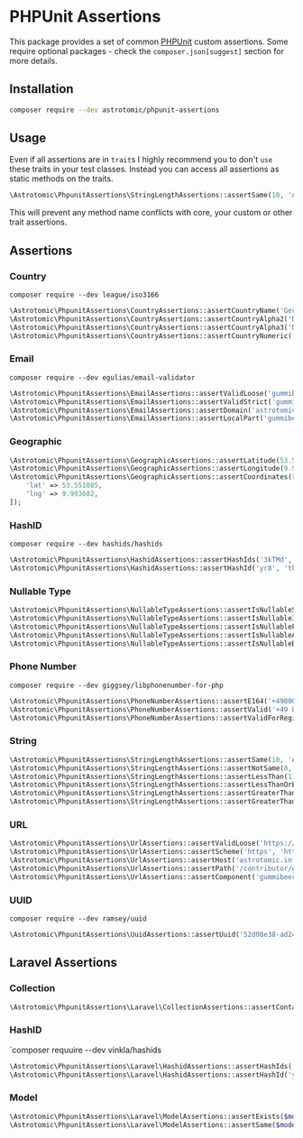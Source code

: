 # PHPUnit Assertions

This package provides a set of common [PHPUnit](https://phpunit.de/) custom assertions.
Some require optional packages - check the `composer.json[suggest]` section for more details.

## Installation

```bash
composer require --dev astrotomic/phpunit-assertions
```

## Usage

Even if all assertions are in `trait`s I highly recommend you to don't `use` these traits in your test classes.
Instead you can access all assertions as static methods on the traits.

```php
\Astrotomic\PhpunitAssertions\StringLengthAssertions::assertSame(10, 'Astrotomic');
```

This will prevent any method name conflicts with core, your custom or other trait assertions.

## Assertions

### Country

`composer require --dev league/iso3166`

```php
\Astrotomic\PhpunitAssertions\CountryAssertions::assertCountryName('Germany');
\Astrotomic\PhpunitAssertions\CountryAssertions::assertCountryAlpha2('DE');
\Astrotomic\PhpunitAssertions\CountryAssertions::assertCountryAlpha3('DEU');
\Astrotomic\PhpunitAssertions\CountryAssertions::assertCountryNumeric('276');
```

### Email

`composer require --dev egulias/email-validator`

```php
\Astrotomic\PhpunitAssertions\EmailAssertions::assertValidLoose('gummibeer@astrotomic.info');
\Astrotomic\PhpunitAssertions\EmailAssertions::assertValidStrict('gummibeer@astrotomic.info');
\Astrotomic\PhpunitAssertions\EmailAssertions::assertDomain('astrotomic.info', 'gummibeer@astrotomic.info');
\Astrotomic\PhpunitAssertions\EmailAssertions::assertLocalPart('gummibeer', 'gummibeer@astrotomic.info');
```

### Geographic

```php
\Astrotomic\PhpunitAssertions\GeographicAssertions::assertLatitude(53.551085);
\Astrotomic\PhpunitAssertions\GeographicAssertions::assertLongitude(9.993682);
\Astrotomic\PhpunitAssertions\GeographicAssertions::assertCoordinates([
    'lat' => 53.551085,
    'lng' => 9.993682,
]);
```

### HashID

`composer require --dev hashids/hashids`

```php
\Astrotomic\PhpunitAssertions\HashidAssertions::assertHashIds('3kTMd', 2, 'this is my salt');
\Astrotomic\PhpunitAssertions\HashidAssertions::assertHashId('yr8', 'this is my salt');
```

### Nullable Type

```php
\Astrotomic\PhpunitAssertions\NullableTypeAssertions::assertIsNullableString('Astrotomic');
\Astrotomic\PhpunitAssertions\NullableTypeAssertions::assertIsNullableInt(42);
\Astrotomic\PhpunitAssertions\NullableTypeAssertions::assertIsNullableFloat(42.5);
\Astrotomic\PhpunitAssertions\NullableTypeAssertions::assertIsNullableArray(['Astrotomic' => 'Gummibeer']);
\Astrotomic\PhpunitAssertions\NullableTypeAssertions::assertIsNullableBool(true);
```

### Phone Number

`composer require --dev giggsey/libphonenumber-for-php`

```php
\Astrotomic\PhpunitAssertions\PhoneNumberAssertions::assertE164('+498001110550');
\Astrotomic\PhpunitAssertions\PhoneNumberAssertions::assertValid('+49 800 - 111 0 550');
\Astrotomic\PhpunitAssertions\PhoneNumberAssertions::assertValidForRegion('+49 800 - 111 0 550', 'DE');
```

### String

```php
\Astrotomic\PhpunitAssertions\StringLengthAssertions::assertSame(10, 'Astrotomic');
\Astrotomic\PhpunitAssertions\StringLengthAssertions::assertNotSame(8, 'Astrotomic');
\Astrotomic\PhpunitAssertions\StringLengthAssertions::assertLessThan(11, 'Astrotomic');
\Astrotomic\PhpunitAssertions\StringLengthAssertions::assertLessThanOrEqual(10, 'Astrotomic');
\Astrotomic\PhpunitAssertions\StringLengthAssertions::assertGreaterThan(9, 'Astrotomic');
\Astrotomic\PhpunitAssertions\StringLengthAssertions::assertGreaterThanOrEqual(10, 'Astrotomic');
```

### URL

```php
\Astrotomic\PhpunitAssertions\UrlAssertions::assertValidLoose('https://astrotomic.info');
\Astrotomic\PhpunitAssertions\UrlAssertions::assertScheme('https', 'https://astrotomic.info');
\Astrotomic\PhpunitAssertions\UrlAssertions::assertHost('astrotomic.info', 'https://astrotomic.info');
\Astrotomic\PhpunitAssertions\UrlAssertions::assertPath('/contributor/gummibeer/', 'https://astrotomic.info/contributor/gummibeer/');
\Astrotomic\PhpunitAssertions\UrlAssertions::assertComponent('gummibeer', 'https://gummibeer@astrotomic.info', PHP_URL_USER);
```

### UUID

`composer require --dev ramsey/uuid`

```php
\Astrotomic\PhpunitAssertions\UuidAssertions::assertUuid('52d08e38-ad24-4960-af02-22e0f7e0db8d');
```

## Laravel Assertions

### Collection

```php
\Astrotomic\PhpunitAssertions\Laravel\CollectionAssertions::assertContains('Astrotomic', collect(['Astrotomic', 'Gummibeer']));
```

### HashID

`composer requuire --dev vinkla/hashids

```php
\Astrotomic\PhpunitAssertions\Laravel\HashidAssertions::assertHashIds('3kTMd', 2);
\Astrotomic\PhpunitAssertions\Laravel\HashidAssertions::assertHashId('yr8');
```

### Model

```php
\Astrotomic\PhpunitAssertions\Laravel\ModelAssertions::assertExists($model);
\Astrotomic\PhpunitAssertions\Laravel\ModelAssertions::assertSame($model, Model::first());
```